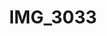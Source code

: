 ---
title: IMG_3033
layout: image
categories: [valokuvat]
box-image: valokuvat/IMG_3033-kuutio.jpg
image: valokuvat/IMG_3033.jpg
hide_title_on_box: true
---